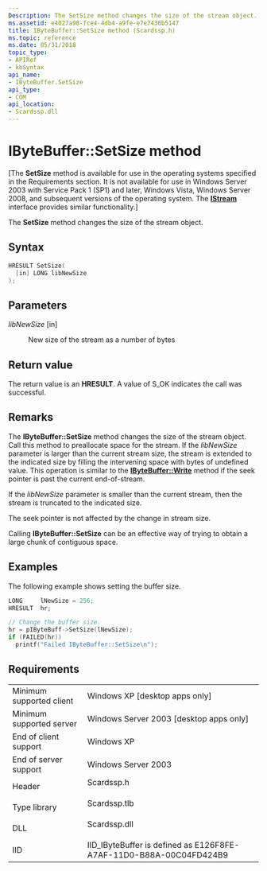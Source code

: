 ```yaml
---
Description: The SetSize method changes the size of the stream object.
ms.assetid: e4027a98-fce4-4db4-a9fe-e7e7436b5147
title: IByteBuffer::SetSize method (Scardssp.h)
ms.topic: reference
ms.date: 05/31/2018
topic_type: 
- APIRef
- kbSyntax
api_name: 
- IByteBuffer.SetSize
api_type: 
- COM
api_location: 
- Scardssp.dll
---
```


# IByteBuffer::SetSize method

\[The **SetSize** method is available for use in the operating systems specified in the Requirements section. It is not available for use in Windows Server 2003 with Service Pack 1 (SP1) and later, Windows Vista, Windows Server 2008, and subsequent versions of the operating system. The [**IStream**](/windows/desktop/api/objidl/nn-objidl-istream) interface provides similar functionality.\]

The **SetSize** method changes the size of the stream object.

## Syntax


```C++
HRESULT SetSize(
  [in] LONG libNewSize
);
```



## Parameters

<dl> <dt>

*libNewSize* \[in\]
</dt> <dd>

New size of the stream as a number of bytes

</dd> </dl>

## Return value

The return value is an **HRESULT**. A value of S\_OK indicates the call was successful.

## Remarks

The **IByteBuffer::SetSize** method changes the size of the stream object. Call this method to preallocate space for the stream. If the *libNewSize* parameter is larger than the current stream size, the stream is extended to the indicated size by filling the intervening space with bytes of undefined value. This operation is similar to the [**IByteBuffer::Write**](ibytebuffer-write.md) method if the seek pointer is past the current end-of-stream.

If the *libNewSize* parameter is smaller than the current stream, then the stream is truncated to the indicated size.

The seek pointer is not affected by the change in stream size.

Calling **IByteBuffer::SetSize** can be an effective way of trying to obtain a large chunk of contiguous space.

## Examples

The following example shows setting the buffer size.


```C++
LONG     lNewSize = 256;
HRESULT  hr;

// Change the buffer size.
hr = pIByteBuff->SetSize(lNewSize);
if (FAILED(hr))
  printf("Failed IByteBuffer::SetSize\n");
```



## Requirements



|                                     |                                                                                         |
|-------------------------------------|-----------------------------------------------------------------------------------------|
| Minimum supported client<br/> | Windows XP \[desktop apps only\]<br/>                                             |
| Minimum supported server<br/> | Windows Server 2003 \[desktop apps only\]<br/>                                    |
| End of client support<br/>    | Windows XP<br/>                                                                   |
| End of server support<br/>    | Windows Server 2003<br/>                                                          |
| Header<br/>                   | <dl> <dt>Scardssp.h</dt> </dl>   |
| Type library<br/>             | <dl> <dt>Scardssp.tlb</dt> </dl> |
| DLL<br/>                      | <dl> <dt>Scardssp.dll</dt> </dl> |
| IID<br/>                      | IID\_IByteBuffer is defined as E126F8FE-A7AF-11D0-B88A-00C04FD424B9<br/>          |



 

